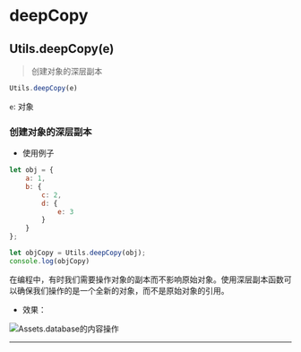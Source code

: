 # deepCopy

## Utils.deepCopy(e)

> 创建对象的深层副本

```javascript
Utils.deepCopy(e)
```

```e```: 对象

### 创建对象的深层副本

- 使用例子

```javascript
let obj = {
    a: 1,
    b: {
        c: 2,
        d: {
            e: 3
        }
    }
};

let objCopy = Utils.deepCopy(obj);
console.log(objCopy)
```

在编程中，有时我们需要操作对象的副本而不影响原始对象。使用深层副本函数可以确保我们操作的是一个全新的对象，而不是原始对象的引用。

- 效果：

![Assets.database的内容操作](https://static.codemao.cn/i/24/5/3/0/1939-BZ.png)

---